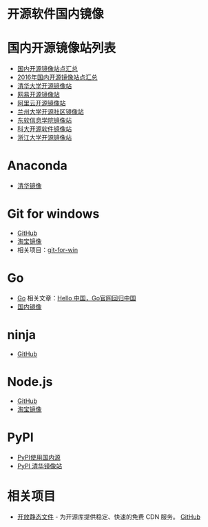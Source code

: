 # 开源软件国内镜像

国内开源镜像站列表
=====
* [国内开源镜像站点汇总](https://www.douban.com/group/topic/54764326/)
* [2016年国内开源镜像站点汇总](https://www.cnblogs.com/jtlgb/p/5702713.html)
* [清华大学开源镜像站](https://mirrors4.tuna.tsinghua.edu.cn/)
* [网易开源镜像站](http://mirrors.163.com/)
* [阿里云开源镜像站](http://mirrors.aliyun.com/)
* [兰州大学开源社区镜像站](http://mirrors.ustc.edu.cn/)
* [东软信息学院镜像站](http://mirrors.neusoft.edu.cn/)
* [科大开源软件镜像站](http://mirrors.ustc.edu.cn/)
* [浙江大学开源镜像站](http://mirrors.zju.edu.cn/)

Anaconda
=====
* [清华镜像](https://mirrors4.tuna.tsinghua.edu.cn/anaconda/archive/)

Git for windows
=====
* [GitHub](https://github.com/git-for-windows/git/releases)
* [淘宝镜像](https://npm.taobao.org/mirrors/git-for-windows/)
* 相关项目：[git-for-win](https://github.com/waylau/git-for-win)

Go
=====
* [Go](https://golang.google.cn/) 相关文章：[Hello 中国，Go官网回归中国](https://zhuanlan.zhihu.com/p/33239903)
* [国内镜像](https://github.com/Unknwon/go-study-index#%E7%BD%91%E5%9D%80%E5%AF%BC%E8%88%AA)

ninja
=====
* [GitHub](https://github.com/ninja-build/ninja/releases)

Node.js
=====
* [GitHub](https://github.com/nodejs/node)
* [淘宝镜像](https://npm.taobao.org/mirrors/node/)

PyPI
=====
* [PyPI使用国内源](https://www.cnblogs.com/sunnydou/p/5801760.html)
* [PyPI 清华镜像站](https://mirrors.tuna.tsinghua.edu.cn/help/pypi/)

相关项目
=====
* [开放静态文件](https://www.staticfile.org/) - 为开源库提供稳定、快速的免费 CDN 服务。 [GitHub](https://github.com/staticfile/static)
